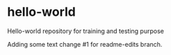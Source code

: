 # hello-world
Hello-world repository for training and testing purpose

Adding some text change #1 for readme-edits branch.
